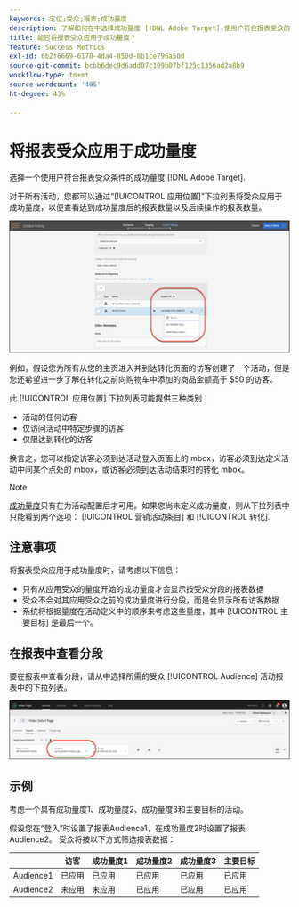 ```yaml
---
keywords: 定位;受众;报表;成功量度
description: 了解如何在中选择成功量度 [!DNL Adobe Target] 使用户符合报表受众的资格。
title: 能否将报表受众应用于成功量度？
feature: Success Metrics
exl-id: 6b2f6669-6178-4da4-850d-8b1ce796a50d
source-git-commit: bcbb6dec9d6add07c109b07bf125c1356ad2a8b9
workflow-type: tm+mt
source-wordcount: '405'
ht-degree: 43%

---
```


# 将报表受众应用于成功量度

选择一个使用户符合报表受众条件的成功量度 [!DNL Adobe Target].

对于所有活动，您都可以通过“[!UICONTROL 应用位置]”下拉列表将受众应用于成功量度，以便查看达到成功量度后的报表数量以及后续操作的报表数量。

![success_metric图像](assets/success_metric.png)

例如，假设您为所有从您的主页进入并到达转化页面的访客创建了一个活动，但是您还希望进一步了解在转化之前向购物车中添加的商品金额高于 $50 的访客。

此 [!UICONTROL 应用位置] 下拉列表可能提供三种类别：

* 活动的任何访客
* 仅访问活动中特定步骤的访客
* 仅限达到转化的访客

换言之，您可以指定访客必须到达活动登入页面上的 mbox，访客必须到达定义活动中间某个点处的 mbox，或访客必须到达活动结束时的转化 mbox。

>[!NOTE]
>
>[成功量度](/help/main/c-activities/r-success-metrics/success-metrics.md#reference_D011575C85DA48E989A244593D9B9924)只有在为活动配置后才可用。如果您尚未定义成功量度，则从下拉列表中只能看到两个选项： [!UICONTROL 营销活动条目] 和 [!UICONTROL 转化].


## 注意事项

将报表受众应用于成功量度时，请考虑以下信息：

* 只有从应用受众的量度开始的成功量度才会显示按受众分段的报表数据
* 受众不会对其应用受众之前的成功量度进行分段，而是会显示所有访客数据
* 系统将根据量度在活动定义中的顺序来考虑这些量度，其中 [!UICONTROL 主要目标] 是最后一个。

## 在报表中查看分段

要在报表中查看分段，请从中选择所需的受众 [!UICONTROL Audience] 活动报表中的下拉列表。

![reporting_audience_dropdown图像](assets/reporting_audience_dropdown.png)

## 示例

考虑一个具有成功量度1、成功量度2、成功量度3和主要目标的活动。

假设您在“登入”时设置了报表Audience1，在成功量度2时设置了报表Audience2。 受众将按以下方式筛选报表数据：

|  | 访客 | 成功量度1 | 成功量度2 | 成功量度3 | 主要目标 |
| --- | --- | --- | --- | --- | --- |
| Audience1 | 已应用 | 已应用 | 已应用 | 已应用 | 已应用 |
| Audience2 | 未应用 | 未应用 | 已应用 | 已应用 | 已应用 |
